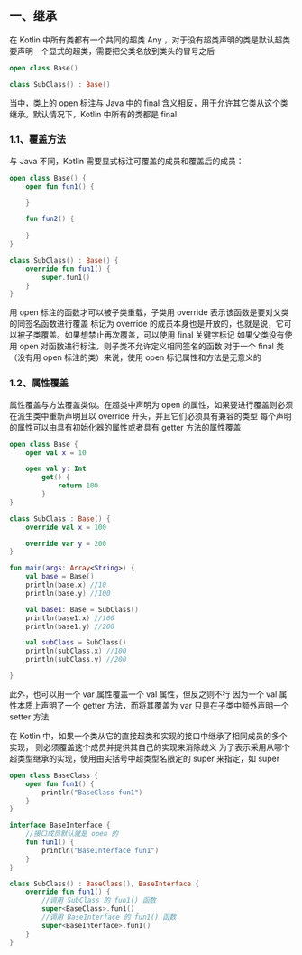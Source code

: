 ## 一、继承

在 Kotlin 中所有类都有一个共同的超类 Any ，对于没有超类声明的类是默认超类
要声明一个显式的超类，需要把父类名放到类头的冒号之后
```kotlin
open class Base()

class SubClass() : Base()
```
当中，类上的 open 标注与 Java 中的 final 含义相反，用于允许其它类从这个类继承。默认情况下，Kotlin 中所有的类都是 final

### 1.1、覆盖方法

与 Java 不同，Kotlin 需要显式标注可覆盖的成员和覆盖后的成员：
```kotlin
open class Base() {
    open fun fun1() {

    }

    fun fun2() {
        
    }
}

class SubClass() : Base() {
    override fun fun1() {
        super.fun1()
    }
}
```
用 open 标注的函数才可以被子类重载，子类用 override 表示该函数是要对父类的同签名函数进行覆盖
标记为 override 的成员本身也是开放的，也就是说，它可以被子类覆盖。如果想禁止再次覆盖，可以使用 final 关键字标记
如果父类没有使用 open 对函数进行标注，则子类不允许定义相同签名的函数
对于一个 final 类（没有用 open 标注的类）来说，使用 open 标记属性和方法是无意义的

### 1.2、属性覆盖

属性覆盖与方法覆盖类似。在超类中声明为 open 的属性，如果要进行覆盖则必须在派生类中重新声明且以 override 开头，并且它们必须具有兼容的类型
每个声明的属性可以由具有初始化器的属性或者具有 getter 方法的属性覆盖

```kotlin
open class Base {
    open val x = 10

    open val y: Int
        get() {
            return 100
        }
}

class SubClass : Base() {
    override val x = 100

    override var y = 200
}

fun main(args: Array<String>) {
    val base = Base()
    println(base.x) //10
    println(base.y) //100

    val base1: Base = SubClass()
    println(base1.x) //100
    println(base1.y) //200

    val subClass = SubClass()
    println(subClass.x) //100
    println(subClass.y) //200

}
```
此外，也可以用一个 var 属性覆盖一个 val 属性，但反之则不行
因为一个 val 属性本质上声明了一个 getter 方法，而将其覆盖为 var 只是在子类中额外声明一个 setter 方法


在 Kotlin 中，如果一个类从它的直接超类和实现的接口中继承了相同成员的多个实现， 则必须覆盖这个成员并提供其自己的实现来消除歧义
为了表示采用从哪个超类型继承的实现，使用由尖括号中超类型名限定的 super 来指定，如  super<BaseClass>
```kotlin
open class BaseClass {
    open fun fun1() {
        println("BaseClass fun1")
    }
}

interface BaseInterface {
    //接口成员默认就是 open 的
    fun fun1() {
        println("BaseInterface fun1")
    }
}

class SubClass() : BaseClass(), BaseInterface {
    override fun fun1() {
        //调用 SubClass 的 fun1() 函数
        super<BaseClass>.fun1()
        //调用 BaseInterface 的 fun1() 函数
        super<BaseInterface>.fun1()
    }
}
```